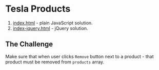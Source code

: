 # Tesla Products

1. [index.html](https://github.com/frontendeducation/tesla-products/blob/art/index.html) - plain JavaScript solution.
2. [index-jquery.html](https://github.com/frontendeducation/tesla-products/blob/art/index-jquery.html) - jQuery solution.

## The Challenge

Make sure that when user clicks `Remove` button next to a product - that product must be removed from `products` array.
